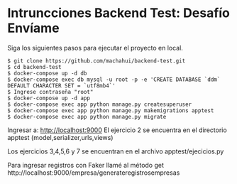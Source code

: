 Intruncciones Backend Test: Desafío Envíame
========================

Siga los siguientes pasos para ejecutar el proyecto en local.


    $ git clone https://github.com/machahui/backend-test.git
    $ cd backend-test
    $ docker-compose up -d db
    $ docker-compose exec db mysql -u root -p -e 'CREATE DATABASE `ddm` DEFAULT CHARACTER SET = `utf8mb4`'
    $ Ingrese contraseña "root"
    $ docker-compose up -d app
    $ docker-compose exec app python manage.py createsuperuser
    $ docker-compose exec app python manage.py makemigrations apptest    
    $ docker-compose exec app python manage.py migrate


Ingresar a: [http://localhost:9000](http://localhost:9000)
El ejercicio 2 se encuentra en el directorio apptest (model,serializer,urls,views)

Los ejercicios 3,4,5,6 y 7 se encuentran en el archivo apptest/ejecicios.py

Para ingresar registros con Faker llamé al método get http://localhost:9000/empresa/generateregistrosempresas